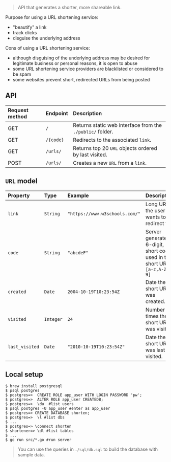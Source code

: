 > API that generates a shorter, more shareable link.

Purpose for using a URL shortening service:

- "beautify" a link
- track clicks
- disguise the underlying address

Cons of using a URL shortening service:

- although disguising of the underlying address may be desired for legitimate business or personal reasons, it is open to abuse
- some URL shortening service providers are blacklisted or considered to be spam
- some websites prevent short, redirected URLs from being posted

## API

| Request method | Endpoint  | Description                                               |
| :------------- | :-------- | :-------------------------------------------------------- |
| GET            | `/`       | Returns static web interface from the `./public/` folder. |
| GET            | `/{code}` | Redirects to the associated `link`.                       |
| GET            | `/urls/`  | Returns top 20 `URL` objects ordered by last visited.     |
| POST           | `/urls/`  | Creates a new `URL` from a `link`.                        |

## `URL` model

| Property       | Type      | Example                        | Description                                                                  |
| :------------- | :-------- | :----------------------------- | :--------------------------------------------------------------------------- |
| `link`         | `String`  | `"https://www.w3schools.com/"` | Long URL the user wants to redirect to.                                      |
| `code`         | `String`  | `"abcdeF"`                     | Server generated, 6-digit, short code used in the short URL. `[a-z,A-Z,0-9]` |
| `created`      | `Date`    | `2004-10-19T10:23:54Z`         | Date the short URL was created.                                              |
| `visited`      | `Integer` | `24`                           | Number of times the short URL was visited.                                   |
| `last_visited` | `Date`    | `"2010-10-19T10:23:54Z"`       | Date the short URL was last visited.                                         |

## Local setup

```console
$ brew install postgresql
$ psql postgres
$ postgres=>  CREATE ROLE app_user WITH LOGIN PASSWORD 'pw';
$ postgres=>  ALTER ROLE app_user CREATEDB;
$ postgres=>  \du  #list users
$ psql postgres -U app_user #enter as app_user
$ postgres=> CREATE DATABASE shorten;
$ postgres=>  \l #list dbs
$ ...
$ postgres=> \connect shorten
$ shortener=> \dl #list tables
$ ...
$ go run src/*.go #run server
```

> You can use the queries in `./sql/db.sql` to build the database with sample data.
